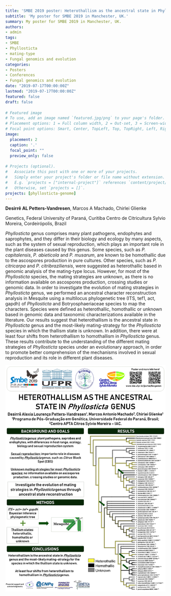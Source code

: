 ```yaml
---
title: 'SMBE 2019 poster: Heterothallism as the ancestral state in Phyllosticta genus'
subtitle: 'My poster for SMBE 2019 in Manchester, UK.'
summary: My poster for SMBE 2019 in Manchester, UK.
authors:
- admin
tags:
- SMBE
- Phyllosticta
- mating-type
- Fungal genomics and evolution
categories:
- Posters
- Conferences
- Fungal genomics and evolution
date: "2019-07-17T00:00:00Z"
lastmod: "2019-07-17T00:00:00Z"
featured: false
draft: false

# Featured image
# To use, add an image named `featured.jpg/png` to your page's folder.
# Placement options: 1 = Full column width, 2 = Out-set, 3 = Screen-width
# Focal point options: Smart, Center, TopLeft, Top, TopRight, Left, Right, BottomLeft, Bottom, BottomRight
image:
  placement: 2
  caption: '.'
  focal_point: ""
  preview_only: false

# Projects (optional).
#   Associate this post with one or more of your projects.
#   Simply enter your project's folder or file name without extension.
#   E.g. `projects = ["internal-project"]` references `content/project/deep-learning/index.md`.
#   Otherwise, set `projects = []`.
projects: [phyllosticta-genome]
---
```


**Desirrê AL Petters-Vandresen**, Marcos A Machado, Chirlei Glienke

Genetics, Federal University of Paraná, Curitiba
Centro de Citricultura Sylvio Moreira, Cordeirópolis, Brazil


*Phyllosticta* genus comprises many plant pathogens, endophytes and saprophytes, and they differ in their biology and ecology by many aspects, such as the system of sexual reproduction, which plays an important role in the plant diseases caused by this genus. Some species, such as *P. capitalensis*, *P. abieticola* and *P. musarum*, are known to be homothallic due to the ascospores production in pure cultures. Other species, such as *P. citricarpa* and *P. citribraziliensis*, were suggested as heterothallic based in genomic analysis of the mating-type locus. However, for most of the *Phyllosticta* species, the mating strategies are unknown, as there is no information available on ascospores production, crossing studies or genomic data. In order to investigate the evolution of mating strategies in *Phyllosticta* genus, we performed an ancestral character reconstruction analysis in Mesquite using a multilocus phylogenetic tree (ITS, tef1, act, gapdh) of *Phyllosticta* and Botryosphaeriaceae species to map the characters. Species were defined as heterothallic, homothallic or unknown based in genomic data and taxonomic characterizations available in the literature. Our results suggest that heterothallism is the ancestral state in *Phyllosticta* genus and the most-likely mating-strategy for the *Phyllosticta* species in which the thallism state is unknown. In addition, there were at least four shifts from heterothallism to homothallism in *Phyllosticta* genus. These results contribute to the understanding of the different mating strategies of *Phyllosticta* species under an evolutionary approach, in order to promote better comprehension of the mechanisms involved in sexual reproduction and its role in different plant diseases.


![Poster](Poster.jpg)
